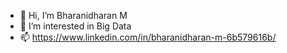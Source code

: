- 👋 Hi, I’m Bharanidharan M
- 👀 I’m interested in Big Data 
- 📫 https://www.linkedin.com/in/bharanidharan-m-6b579616b/


<!---
Bharani2506/Bharani2506 is a ✨ special ✨ repository because its `README.md` (this file) appears on your GitHub profile.
You can click the Preview link to take a look at your changes.
--->
